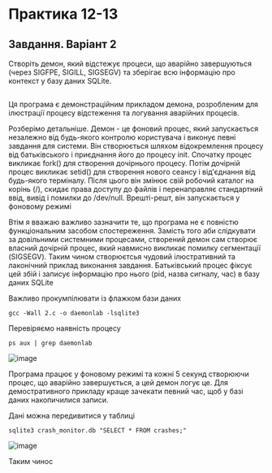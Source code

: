 # Практика 12-13
## Завдання. Варіант 2
Створіть демон, який відстежує процеси, що аварійно завершуються (через SIGFPE, SIGILL, SIGSEGV) та зберігає всю інформацію про контекст у базу даних SQLite.
##

Ця програма є демонстраційним прикладом демона, розробленим для ілюстрації процесу відстеження та логування аварійних процесів.

Розберімо детальніше. Демон - це фоновий процес, який запускається незалежно від будь-якого контролю користувача і виконує певні завдання для системи. Він створюється шляхом відокремлення процесу від батьківського і приєднання його до процесу init. Спочатку процес викликає fork() для створення дочірнього процесу. Потім дочірній процес викликає setid() для створення нового сеансу і від'єднання від будь-якого терміналу. Після цього він змінює свій робочий каталог на корінь (/), скидає права доступу до файлів і перенаправляє стандартний ввід, вивід і помилки до /dev/null. Врешті-решт, він запускається у фоновому режимі

Втім я вважаю важливо зазначити те, що програма не є повністю функціональним засобом спостереження. Замість того аби слідкувати за довільними системними процесами, створений демон сам створює власний дочірній процес, який навмисно викликає помилку сегментації (SIGSEGV). Таким чином створюєтсья чудовий ілюстративний та лаконічний приклад виконання завдання. Батьківський процес фіксує цей збій і записує інформацію про нього (pid, назва сигналу, час) в базу даних SQLite

Важливо прокумпілювати із флажком бази даних
```
gcc -Wall 2.c -o daemonlab -lsqlite3
```

Перевіряємо наявність процесу
```
ps aux | grep daemonlab
```

![image](https://github.com/user-attachments/assets/a26a9292-36d4-40c7-b990-de6f677dd300)

Програма працює у фоновому режимі та кожні 5 секунд створюючи процес, що аварійно завершується, а цей демон логує це. Для демостративного прикладу краще зачекати певний час, щоб у базі даних накопичилися записи. 

Дані можна передивитися у таблиці
```
sqlite3 crash_monitor.db "SELECT * FROM crashes;"
```
![image](https://github.com/user-attachments/assets/6f168971-597d-4aa5-9172-057726bfea11)

Таким чинос
